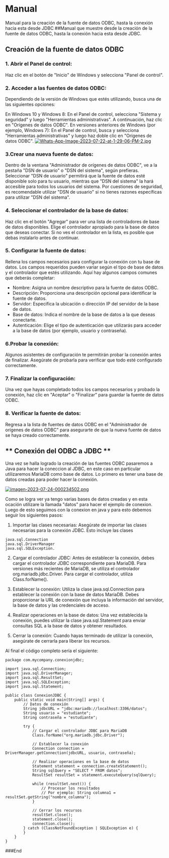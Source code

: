 # Manual
Manual para la creación de la fuente de datos ODBC, hasta la conexión hacia esta desde JDBC
##Manual que muestre desde la creación de la fuente de datos ODBC, hasta la conexión hacia esta desde JDBC.

## Creación de la fuente de datos ODBC 
###  1. Abrir el Panel de control:
Haz clic en el botón de "Inicio" de Windows y selecciona "Panel de control".

### 2. Acceder a las fuentes de datos ODBC:
Dependiendo de la versión de Windows que estés utilizando, busca una de las siguientes opciones:

En Windows 10 y Windows 8: En el Panel de control, selecciona "Sistema y seguridad" y luego "Herramientas administrativas". A continuación, haz clic en "Orígenes de datos ODBC".
En versiones anteriores de Windows (por ejemplo, Windows 7): En el Panel de control, busca y selecciona "Herramientas administrativas" y luego haz doble clic en "Orígenes de datos ODBC".
[![Whats-App-Image-2023-07-22-at-1-29-06-PM-2.jpg](https://i.postimg.cc/Vkh3mzGY/Whats-App-Image-2023-07-22-at-1-29-06-PM-2.jpg)](https://postimg.cc/SnWZGbb5)
### 3.Crear una nueva fuente de datos:
Dentro de la ventana "Administrador de orígenes de datos ODBC", ve a la pestaña "DSN de usuario" o "DSN del sistema", según prefieras. Seleccionar "DSN de usuario" permitirá que la fuente de datos esté disponible solo para tu usuario, mientras que "DSN del sistema" la hará accesible para todos los usuarios del sistema. Por cuestiones de seguridad, es recomendable utilizar "DSN de usuario" si no tienes razones específicas para utilizar "DSN del sistema".

### 4. Seleccionar el controlador de la base de datos:
Haz clic en el botón "Agregar" para ver una lista de controladores de base de datos disponibles. Elige el controlador apropiado para la base de datos que deseas conectar. Si no ves el controlador en la lista, es posible que debas instalarlo antes de continuar.

### 5. Configurar la fuente de datos: 
Rellena los campos necesarios para configurar la conexión con tu base de datos. Los campos requeridos pueden variar según el tipo de base de datos y el controlador que estés utilizando. Aquí hay algunos campos comunes que deberás completar:

- Nombre: Asigna un nombre descriptivo para la fuente de datos ODBC.
- Descripción: Proporciona una descripción opcional para identificar la fuente de datos.
- Servidor: Especifica la ubicación o dirección IP del servidor de la base de datos.
- Base de datos: Indica el nombre de la base de datos a la que deseas conectarte.
- Autenticación: Elige el tipo de autenticación que utilizarás para acceder a la base de datos (por ejemplo, usuario y contraseña).

### 6.Probar la conexión:
Algunos asistentes de configuración te permitirán probar la conexión antes de finalizar. Asegúrate de probarla para verificar que todo esté configurado correctamente.

### 7. Finalizar la configuración: 
Una vez que hayas completado todos los campos necesarios y probado la conexión, haz clic en "Aceptar" o "Finalizar" para guardar la fuente de datos ODBC.

### 8. Verificar la fuente de datos: 
Regresa a la lista de fuentes de datos ODBC en el "Administrador de orígenes de datos ODBC" para asegurarte de que la nueva fuente de datos se haya creado correctamente.


## ** Conexión del ODBC a JDBC **

Una vez se halla logrado la creación de las fuentes ODBC pasaremos a Java para hacer la coneccion al JDBC, en este caso en particular utilizaremos MariaDB como base de datos.
Lo primero es tener una base de datos creadas para poder hacer la conexión.

[![imagen-2023-07-24-000234502.png](https://i.postimg.cc/9MDwFJg7/imagen-2023-07-24-000234502.png)](https://postimg.cc/sQRgT9rj)

Como se logra ver ya tengo varias bases de datos creadas y en esta ocación utilizare la llamada  "datos" para hacer el ejemplo de conexion.
Luego  de esto seguimos con la conexion en java y para esto debemos seguir los siguientes pasos:

1. Importar las clases necesarias: Asegúrate de importar las clases necesarias para la conexión JDBC. Esto incluye las clases 
```
java.sql.Connection
java.sql.DriverManager
java.sql.SQLException.
```
2. Cargar el controlador JDBC: Antes de establecer la conexión, debes cargar el controlador JDBC correspondiente para MariaDB. Para versiones más recientes de MariaDB, se utiliza el controlador org.mariadb.jdbc.Driver. Para cargar el controlador, utiliza Class.forName().

3. Establecer la conexión: Utiliza la clase java.sql.Connection para establecer la conexión con la base de datos MariaDB. Debes proporcionar la URL de conexión que incluya la información del servidor, la base de datos y las credenciales de acceso.

3. Realizar operaciones en la base de datos: Una vez establecida la conexión, puedes utilizar la clase java.sql.Statement para enviar consultas SQL a la base de datos y obtener resultados.

4. Cerrar la conexión: Cuando hayas terminado de utilizar la conexión, asegúrate de cerrarla para liberar los recursos.


Al final el código completo sería el siguiente:
```
package com.mycompany.conexionjdbc;

import java.sql.Connection;
import java.sql.DriverManager;
import java.sql.ResultSet;
import java.sql.SQLException;
import java.sql.Statement;

public class ConexionJDBC {
    public static void main(String[] args) {
        // Datos de conexión
        String jdbcURL = "jdbc:mariadb://localhost:3306/datos";
        String usuario = "estudiante";
        String contraseña = "estudiante";

        try {
            // Cargar el controlador JDBC para MariaDB
            Class.forName("org.mariadb.jdbc.Driver");

            // Establecer la conexión
            Connection connection = DriverManager.getConnection(jdbcURL, usuario, contraseña);

            // Realizar operaciones en la base de datos
            Statement statement = connection.createStatement();
            String sqlQuery = "SELECT * FROM datos";
            ResultSet resultSet = statement.executeQuery(sqlQuery);

            while (resultSet.next()) {
                // Procesar los resultados
                // Por ejemplo: String columna1 = resultSet.getString("nombre_columna");
            }

            // Cerrar los recursos
            resultSet.close();
            statement.close();
            connection.close();
        } catch (ClassNotFoundException | SQLException e) {
        }
    }
}
```



###End
